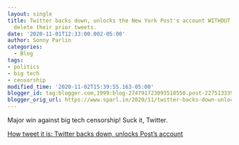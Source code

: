 ```yaml
---
layout: single
title: Twitter backs down, unlocks the New York Post's account WITHOUT making them
  delete their prior tweets.
date: '2020-11-01T12:33:00.002-05:00'
author: Sonny Parlin
categories:
  - Blog
tags:
- politics
- big tech
- censorship
modified_time: '2020-11-02T15:39:55.163-05:00'
blogger_id: tag:blogger.com,1999:blog-274791723093518550.post-227513339043780272
blogger_orig_url: https://www.sparl.in/2020/11/twitter-backs-down-unlocks-new-york.html
---
```


Major win against big tech censorship! Suck it, Twitter. 

[How tweet it is: Twitter backs down, unlocks Post’s account](https://nypost.com/2020/10/30/twitter-backs-down-agrees-to-unlock-posts-account/?fbclid=IwAR3Ie1DY_fPsSf7dovuN8zvpDYnbqJt3a9ygeExIdDfw36DFSElTocLDUXI)
